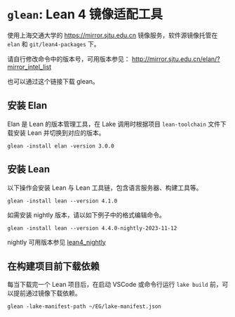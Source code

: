 # `glean`: Lean 4 镜像适配工具

使用上海交通大学的 https://mirror.sjtu.edu.cn 镜像服务，软件源镜像托管在 `elan`
和 `git/lean4-packages` 下。

请自行修改命令中的版本号，可用版本参见：
http://mirror.sjtu.edu.cn/elan/?mirror_intel_list

也可以通过这个链接下载 glean。

## 安装 Elan

Elan 是 Lean 的版本管理工具，在 Lake 调用时根据项目 `lean-toolchain` 文件下载安装 Lean 并切换到对应的版本。

```
glean -install elan -version 3.0.0
```

## 安装 Lean

以下操作会安装 Lean 与 Lean 工具链，包含语言服务器、构建工具等。

```
glean -install lean --version 4.1.0
```

如需安装 nightly 版本，请以如下例子中的格式编辑命令。

```
glean -install lean --version 4.4.0-nightly-2023-11-12
```

nightly 可用版本参见 [lean4_nightly](https://s3.jcloud.sjtu.edu.cn/899a892efef34b1b944a19981040f55b-oss01/elan/leanprover/lean4_nightly/releases/download/mirror_clone_list.html)

## 在构建项目前下载依赖

每当下载完一个 Lean 项目后，在启动 VSCode 或命令行运行 `lake build` 前，可以提前通过镜像下载依赖。

```
glean -lake-manifest-path ~/EG/lake-manifest.json
```
